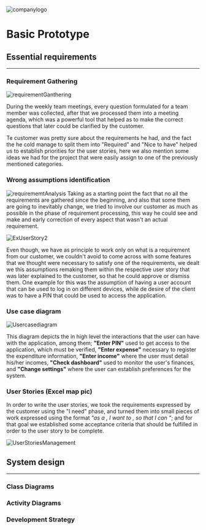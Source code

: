![companylogo]({{site.baseurl}}/images/405logo.png)

# Basic Prototype

## Essential requirements
---



### Requirement Gathering


![requirementGanthering]({{site.baseurl}}/images/RequirementGathering.jpg)

During the weekly team meetings, every question formulated for a team member was collected, after that we processed them into a meeting agenda, which was a powerful tool that helped as to make the correct questions that later could be clarified by the customer.

Te customer was pretty sure about the requirements he had, and the fact the he cold manage to split them into "Required" and "Nice to have" helped us to establish priorities for the user stories, here we also mention some ideas we had for the project that were easily assign to one of the previously mentioned categories.



### Wrong assumptions identification
![requirememtAnalysis]({{site.baseurl}}/images/RequirememtAnalysis.png)
Taking as a starting point the fact that no all the requirements are gathered since the beginning, and also that some them are going to inevitably change, we tried to involve our customer as much as possible in the phase of requirement processing, this way he could see and make and early correction of every aspect that wasn't an actual requirement.

![ExUserStory2]({{site.baseurl}}/images/ExUserStory2.png)

Even though, we have as principle to work only on what is a requirement from our customer, we couldn't avoid to come across with some features that we thought were necessary to satisfy one of the requirements, we dealt we this assumptions remaking them within the respective user story that was later explained to the customer, so that he could approve or dismiss them. One example for this was the assumption of having a user account that can be used to log in on different devices, while de desire of the client was to have a PIN that could be used to access the application.

### Use case diagram 

![Usercasediagram]({{site.baseurl}}/images/Usercase_newest1.png)  

This diagram depicts the in high level the interactions that the user can have with the application, among them; **"Enter PIN"** used to get access to the application, which must be verified, **"Enter expense"** necessary to register the expenditure information, **"Enter income"** where the user must detail his/her incomes, **"Check dashboard"** used to monitor the user's finances, and **"Change settings"** where the user can establish preferences for the system.


### User Stories (Excel map pic)

In order to write the user stories, we took the requirements expressed by the customer using the "I need" phase, and turned them into small pieces of work expressed using the format *"as a <type of user>, I want to <perform some task>, so that I can <achieve some goal>"*; and for that goal we established some acceptance criteria that should be fulfilled in order to the user story to be complete.<br /> 

![UserStoriesManagement]({{site.baseurl}}/images/UserStoriesManagement_newest1.png)  

## System design
---

### Class Diagrams

### Activity Diagrams

### Development Strategy
